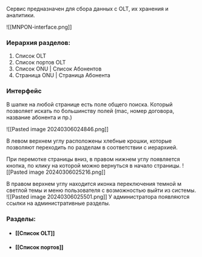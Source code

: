Сервис предназначен для сбора данных с OLT, их хранения и аналитики.


![[MNPON-interface.png]]

### Иерархия разделов:
1. Список OLT
2. Список портов OLT
3. Список ONU | Список Абонентов
4. Страница ONU | Страница Абонента


### Интерфейс
В шапке на любой странице есть поле общего поиска. Который позволяет искать по большинству полей (mac, номер договора, название абонента и пр.)

![[Pasted image 20240306024846.png]]

В левом верхнем углу расположены хлебные крошки, которые позволяют переходить по разделам в соответствии с иерархией.

При перемотке страницы вниз, в правом нижнем углу появляется кнопка, по клику на которой можно вернуться в начало страницы.
![[Pasted image 20240306025216.png]]

В правом верхнем углу находится иконка переключения темной м светлой темы и меню пользователя с возможностью выйти из системы.
![[Pasted image 20240306025501.png]]
У администратора появляются ссылки на административные разделы.

### Разделы:
- #### [[Список OLT]]
- #### [[Список портов]]


